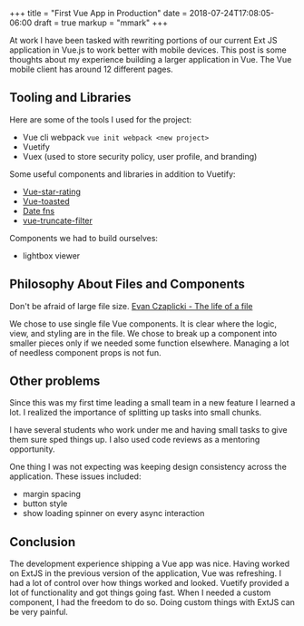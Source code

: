 +++
title = "First Vue App in Production"
date = 2018-07-24T17:08:05-06:00
draft = true
markup = "mmark"
+++

At work I have been tasked with rewriting portions of our current Ext JS application in Vue.js to work better with mobile devices. This post is some thoughts about my experience building a larger application in Vue. The Vue mobile client has around 12 different pages.

## Tooling and Libraries

Here are some of the tools I used for the project:

- Vue cli webpack `vue init webpack <new project>`
- Vuetify
- Vuex (used to store security policy, user profile, and branding)

Some useful components and libraries in addition to Vuetify:

- [Vue-star-rating](https://github.com/craigh411/vue-star-rating/)
- [Vue-toasted](https://github.com/shakee93/vue-toasted)
- [Date fns](https://date-fns.org/)
- [vue-truncate-filter](https://github.com/imcvampire/vue-truncate-filter)

Components we had to build ourselves:

- lightbox viewer

## Philosophy About Files and Components

Don't be afraid of large file size. [Evan Czaplicki - The life of a file](https://youtu.be/XpDsk374LDE)

We chose to use single file Vue components. It is clear where the logic, view, and styling are in the file. We chose to break up a component into smaller pieces only if we needed some function elsewhere. Managing a lot of needless component props is not fun.

## Other problems

Since this was my first time leading a small team in a new feature I learned a lot. I realized the importance of splitting up tasks into small chunks.

I have several students who work under me and having small tasks to give them sure sped things up. I also used code reviews as a mentoring opportunity.

One thing I was not expecting was keeping design consistency across the application. These issues included:

- margin spacing
- button style
- show loading spinner on every async interaction

## Conclusion

The development experience shipping a Vue app was nice. Having worked on ExtJS in the previous version of the application, Vue was refreshing. I had a lot of control over how things worked and looked. Vuetify provided a lot of functionality and got things going fast. When I needed a custom component, I had the freedom to do so. Doing custom things with ExtJS can be very painful.